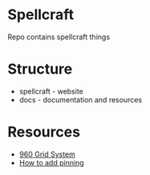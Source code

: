 # Spellcraft

Repo contains spellcraft things

# Structure

* spellcraft - website
* docs - documentation and resources

# Resources

* [960 Grid System](http://960.gs/)
* [How to add pinning](http://buildmypinnedsite.com/en-GB)